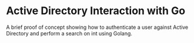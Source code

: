# Active Directory Interaction with Go

A brief proof of concept showing how to authenticate a user against Active Directory and perform a search on int using Golang.
